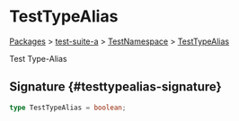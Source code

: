 # TestTypeAlias

[Packages](./) &gt; [test-suite-a](./test-suite-a/) &gt; [TestNamespace](./test-suite-a/testnamespace-namespace/) &gt; [TestTypeAlias](./test-suite-a/testnamespace-namespace/testtypealias-typealias/)

Test Type-Alias

## Signature {#testtypealias-signature}

```typescript
type TestTypeAlias = boolean;
```
